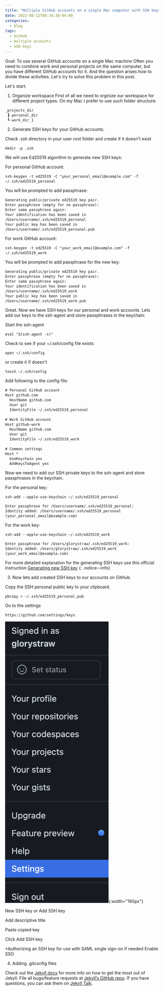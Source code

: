 ```yaml
---
title: "Multiple GitHub accounts on a single Mac computer with SSH keys"
date: 2022-08-12T08:34:30-04:00
categories:
  - blog
tags:
  - GitHub
  - multiple accounts
  - SSH keys
---
```


Goal:
To use several GitHub accounts on a single Mac machine
Often you need to combine work and personal projects on the same computer, but you have different GitHub accounts for it. And the question arises how to divide these activities. Let's try to solve this problem in this post.

Let's start.
1. Organize workspace
First of all we need to orginize our workspace for different project types.
On my Mac I prefer to use such folder structure:
```shell
_projects_dir
 ┣ personal_dir
 ┗ work_dir_1
```

2. Generate SSH keys for your GitHub accounts.

Check .ssh directory in your user root folder and create if it doesn't exist
```shell
mkdir -p .ssh
```

We will use Ed25519 algorithm to generate new SSH keys:

For personal GitHub account:

```shell
ssh-keygen -t ed25519 -C "your_personal_email@example.com" -f ~/.ssh/ed25519_personal
```
You will be prompted to add passphrase:
```shell
Generating public/private ed25519 key pair.
Enter passphrase (empty for no passphrase):
Enter same passphrase again:
Your identification has been saved in /Users/username/.ssh/ed25519_personal
Your public key has been saved in /Users/username/.ssh/ed25519_personal.pub
```

For work GitHub account:

```shell
ssh-keygen -t ed25519 -C "your_work_email@example.com" -f ~/.ssh/ed25519_work
```
You will be prompted to add passphrase for the new key:
```shell
Generating public/private ed25519 key pair.
Enter passphrase (empty for no passphrase):
Enter same passphrase again:
Your identification has been saved in /Users/username/.ssh/ed25519_work
Your public key has been saved in /Users/username/.ssh/ed25519_work.pub
```

Great. Now we have SSH keys for our personal and work accounts. Lets add our keys to the ssh-agent and store passphrases in the keychain:

Start the ssh-agent
```shell
eval "$(ssh-agent -s)"
```
Check to see if your ~/.ssh/config file exists
```shell
open ~/.ssh/config
```
or create it if doesn't
```shell
touch ~/.ssh/config
```

Add following to the config file:
```shell
# Personal GitHub account
Host github.com
  HostName github.com
  User git
  IdentityFile ~/.ssh/ed25519_personal

# Work GitHub account
Host github-work
  HostName github.com
  User git
  IdentityFile ~/.ssh/ed25519_work

# Common settings
Host *
  UseKeychain yes
  AddKeysToAgent yes
```

Now we need to add our SSH private keys to the ssh-agent and store passphrases in the keychain.

For the personal key:

```shell
ssh-add --apple-use-keychain ~/.ssh/ed25519_personal
```
```shell
Enter passphrase for /Users/username/.ssh/ed25519_personal:
Identity added: /Users/username/.ssh/ed25519_personal (your_personal_email@example.com)
```

For the work key:

```shell
ssh-add --apple-use-keychain ~/.ssh/ed25519_work
```
```shell
Enter passphrase for /Users/glorystraw/.ssh/ed25519_work:
Identity added: /Users/glorystraw/.ssh/ed25519_work (your_work_email@example.com)
```

For more detailed explanation for the generating SSH keys use this official instruction [Generating new SSH key](https://docs.github.com/en/authentication/connecting-to-github-with-ssh/generating-a-new-ssh-key-and-adding-it-to-the-ssh-agent)
{: .notice--info}

3. Now lets add created SSH keys to our accounts on GitHub.

Copy the SSH personal public key to your clipboard.
```shell
pbcopy < ~/.ssh/ed25519_personal.pub
```

Go to the settings

```
https://github.com/settings/keys
```

![GitHub Menu](/assets/images/github_menu.png){:width="160px"}

New SSH key or Add SSH key

Add descriptive title

Paste copied key

Click Add SSH key

*Authorizing an SSH key for use with SAML single sign-on if needed
Enable SSO

4. Adding .gitconfig files





Check out the [Jekyll docs][jekyll-docs] for more info on how to get the most out of Jekyll. File all bugs/feature requests at [Jekyll’s GitHub repo][jekyll-gh]. If you have questions, you can ask them on [Jekyll Talk][jekyll-talk].

[jekyll-docs]: https://jekyllrb.com/docs/home
[jekyll-gh]: https://github.com/jekyll/jekyll
[jekyll-talk]: https://talk.jekyllrb.com/
